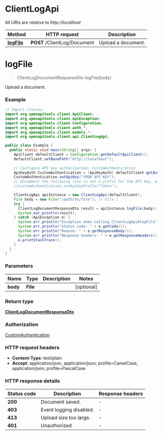 # ClientLogApi

All URIs are relative to *http://localhost*

| Method | HTTP request | Description |
|------------- | ------------- | -------------|
| [**logFile**](ClientLogApi.md#logFile) | **POST** /ClientLog/Document | Upload a document. |


<a id="logFile"></a>
# **logFile**
> ClientLogDocumentResponseDto logFile(body)

Upload a document.

### Example
```java
// Import classes:
import org.openapitools.client.ApiClient;
import org.openapitools.client.ApiException;
import org.openapitools.client.Configuration;
import org.openapitools.client.auth.*;
import org.openapitools.client.models.*;
import org.openapitools.client.api.ClientLogApi;

public class Example {
  public static void main(String[] args) {
    ApiClient defaultClient = Configuration.getDefaultApiClient();
    defaultClient.setBasePath("http://localhost");
    
    // Configure API key authorization: CustomAuthentication
    ApiKeyAuth CustomAuthentication = (ApiKeyAuth) defaultClient.getAuthentication("CustomAuthentication");
    CustomAuthentication.setApiKey("YOUR API KEY");
    // Uncomment the following line to set a prefix for the API key, e.g. "Token" (defaults to null)
    //CustomAuthentication.setApiKeyPrefix("Token");

    ClientLogApi apiInstance = new ClientLogApi(defaultClient);
    File body = new File("/path/to/file"); // File | 
    try {
      ClientLogDocumentResponseDto result = apiInstance.logFile(body);
      System.out.println(result);
    } catch (ApiException e) {
      System.err.println("Exception when calling ClientLogApi#logFile");
      System.err.println("Status code: " + e.getCode());
      System.err.println("Reason: " + e.getResponseBody());
      System.err.println("Response headers: " + e.getResponseHeaders());
      e.printStackTrace();
    }
  }
}
```

### Parameters

| Name | Type | Description  | Notes |
|------------- | ------------- | ------------- | -------------|
| **body** | **File**|  | [optional] |

### Return type

[**ClientLogDocumentResponseDto**](ClientLogDocumentResponseDto.md)

### Authorization

[CustomAuthentication](../README.md#CustomAuthentication)

### HTTP request headers

 - **Content-Type**: text/plain
 - **Accept**: application/json, application/json; profile=CamelCase, application/json; profile=PascalCase

### HTTP response details
| Status code | Description | Response headers |
|-------------|-------------|------------------|
| **200** | Document saved. |  -  |
| **403** | Event logging disabled. |  -  |
| **413** | Upload size too large. |  -  |
| **401** | Unauthorized |  -  |

